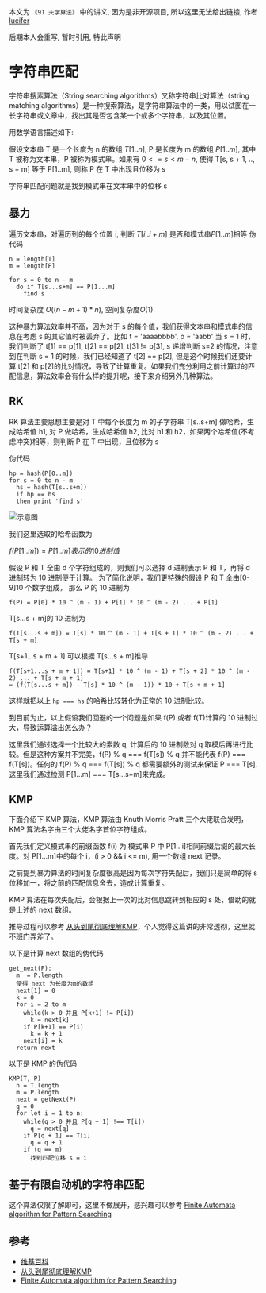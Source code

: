 本文为 `《91 天学算法》` 中的讲义, 因为是非开源项目, 所以这里无法给出链接, 作者 [lucifer](https://lucifer.ren/blog/2020/05/23/91-algo/) 

后期本人会重写, 暂时引用, 特此声明

# 字符串匹配

字符串搜索算法（String searching algorithms）又称字符串比对算法（string matching algorithms）是一种搜索算法，是字符串算法中的一类，用以试图在一长字符串或文章中，找出其是否包含某一个或多个字符串，以及其位置。

用数学语言描述如下:

假设文本串 T 是一个长度为 n 的数组 $T[1..n]$, P 是长度为 m 的数组 $P[1..m]$, 其中 T 被称为文本串，P 被称为模式串。如果有 $0 <= s < m-n$, 使得 T[s, s + 1, .., s + m] 等于 P[1..m], 则称 P 在 T 中出现且位移为 s

字符串匹配问题就是找到模式串在文本串中的位移 s

<!-- 字符串匹配的概念 -->








<extoc></extoc>

## 暴力

遍历文本串，对遍历到的每个位置 i, 判断 $T[i..i+m]$ 是否和模式串$P[1..m]$相等
伪代码

```
n = length[T]
m = length[P]

for s = 0 to n - m
  do if T[s...s+m] == P[1...m]
    find s
```

时间复杂度 $O((n - m + 1) * n)$, 空间复杂度$O(1)$

这种暴力算法效率并不高，因为对于 s 的每个值，我们获得文本串和模式串的信息在考虑 s 的其它值时被丢弃了。比如 t = 'aaaabbbb', p = 'aabb'
当 s = 1 时，我们判断了 t[1] == p[1], t[2] == p[2], t[3] != p[3], s 递增判断 s=2 的情况，注意到在判断 s = 1 的时候，我们已经知道了 t[2] == p[2], 但是这个时候我们还要计算 t[2] 和 p[2]的比对情况，导致了计算重复。如果我们充分利用之前计算过的匹配信息，算法效率会有什么样的提升呢，接下来介绍另外几种算法。

## RK

RK 算法主要思想主要是对 T 中每个长度为 m 的子字符串 T[s..s+m] 做哈希，生成哈希值 h1, 对 P 做哈希，生成哈希值 h2, 比对 h1 和 h2，如果两个哈希值(不考虑冲突)相等，则判断 P 在 T 中出现，且位移为 s

伪代码

```
hp = hash(P[0..m])
for s = 0 to n - m
  hs = hash(T[s..s+m])
  if hp == hs
  then print 'find s'
```

![示意图](./assets/kmp/rk.svg)

我们这里选取的哈希函数为

$f(P[1..m]) = P[1..m]表示的10进制值$

假设 P 和 T 全由 d 个字符组成的，则我们可以选择 d 进制表示 P 和 T，再将 d 进制转为 10 进制便于计算。
为了简化说明，我们更特殊的假设 P 和 T 全由[0-9]10 个数字组成，
那么 P 的 10 进制为

```
f(P) = P[0] * 10 ^ (m - 1) + P[1] * 10 ^ (m - 2) ... + P[1]
```

T[s...s + m]的 10 进制为

```
f(T[s...s + m]) = T[s] * 10 ^ (m - 1) + T[s + 1] * 10 ^ (m - 2) ... + T[s + m]
```

T[s+1...s + m + 1] 可以根据 T[s...s + m]推导

```
f(T[s+1...s + m + 1]) = T[s+1] * 10 ^ (m - 1) + T[s + 2] * 10 ^ (m - 2) ... + T[s + m + 1]
= (f(T[s...s + m]) - T[s] * 10 ^ (m - 1)) * 10 + T[s + m + 1]
```

这样就把以上 `hp === hs` 的哈希比较转化为正常的 10 进制比较。

到目前为止，以上假设我们回避的一个问题是如果 f(P) 或者 f(T)计算的 10 进制过大，导致运算溢出怎么办？

这里我们通过选择一个比较大的素数 q, 计算后的 10 进制数对 q 取模后再进行比较。但是这种方案并不完美，f(P) % q === f(T[s]) % q 并不能代表 f(P) === f(T[s])。任何的 f(P) % q === f(T[s]) % q 都需要额外的测试来保证 P === T[s], 这里我们通过检测 P[1...m] === T[s...s+m]来完成。

## KMP

下面介绍下 KMP 算法，KMP 算法由 Knuth Morris Pratt 三个大佬联合发明，KMP 算法名字由三个大佬名字首位字符组成。

首先我们定义模式串的前缀函数 f(i) 为 模式串 P 中 P[1...i]相同前缀后缀的最大长度。对 P[1...m]中的每个 i，(i > 0 && i <= m), 用一个数组 next 记录。

之前提到暴力算法的时间复杂度很高是因为每次字符失配后，我们只是简单的将 s 位移加一，将之前的匹配信息舍去，造成计算重复。

KMP 算法在每次失配后，会根据上一次的比对信息跳转到相应的 s 处，借助的就是上述的 next 数组。

推导过程可以参考 [从头到尾彻底理解KMP](https://blog.csdn.net/v_JULY_v/article/details/7041827)，个人觉得这篇讲的非常透彻，这里就不班门弄斧了。


以下是计算 next 数组的伪代码

```
get_next(P):
  m  = P.length
  使得 next 为长度为m的数组
  next[1] = 0
  k = 0
  for i = 2 to m
    while(k > 0 并且 P[k+1] != P[i])
      k = next[k]
    if P[k+1] == P[i]
      k = k + 1
    next[i] = k
  return next
```

以下是 KMP 的伪代码

```
KMP(T, P)
  n = T.length
  m = P.length
  next = getNext(P)
  q = 0
  for let i = 1 to n:
    while(q > 0 并且 P[q + 1] !== T[i])
      q = next[q]
    if P[q + 1] == T[i]
      q = q + 1
    if (q == m)
      找到匹配位移 s = i
```

## 基于有限自动机的字符串匹配

这个算法仅限了解即可，这里不做展开，感兴趣可以参考 [Finite Automata algorithm for Pattern Searching](https://www.geeksforgeeks.org/finite-automata-algorithm-for-pattern-searching/)

## 参考

+ [维基百科](https://zh.wikipedia.org/wiki/%E5%85%8B%E5%8A%AA%E6%96%AF-%E8%8E%AB%E9%87%8C%E6%96%AF-%E6%99%AE%E6%8B%89%E7%89%B9%E7%AE%97%E6%B3%95)
+ [从头到尾彻底理解KMP](https://blog.csdn.net/v_JULY_v/article/details/7041827)
+ [Finite Automata algorithm for Pattern Searching](https://www.geeksforgeeks.org/finite-automata-algorithm-for-pattern-searching/)


